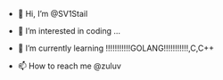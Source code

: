 - 👋 Hi, I’m @SV1Stail
- 👀 I’m interested in coding ...
- 🌱 I’m currently learning !!!!!!!!!!!GOLANG!!!!!!!!!!!,C,C++

- 📫 How to reach me @zuluv

<!---
SV1Stail/SV1Stail is a ✨ special ✨ repository because its `README.md` (this file) appears on your GitHub profile.
You can click the Preview link to take a look at your changes.
--->
